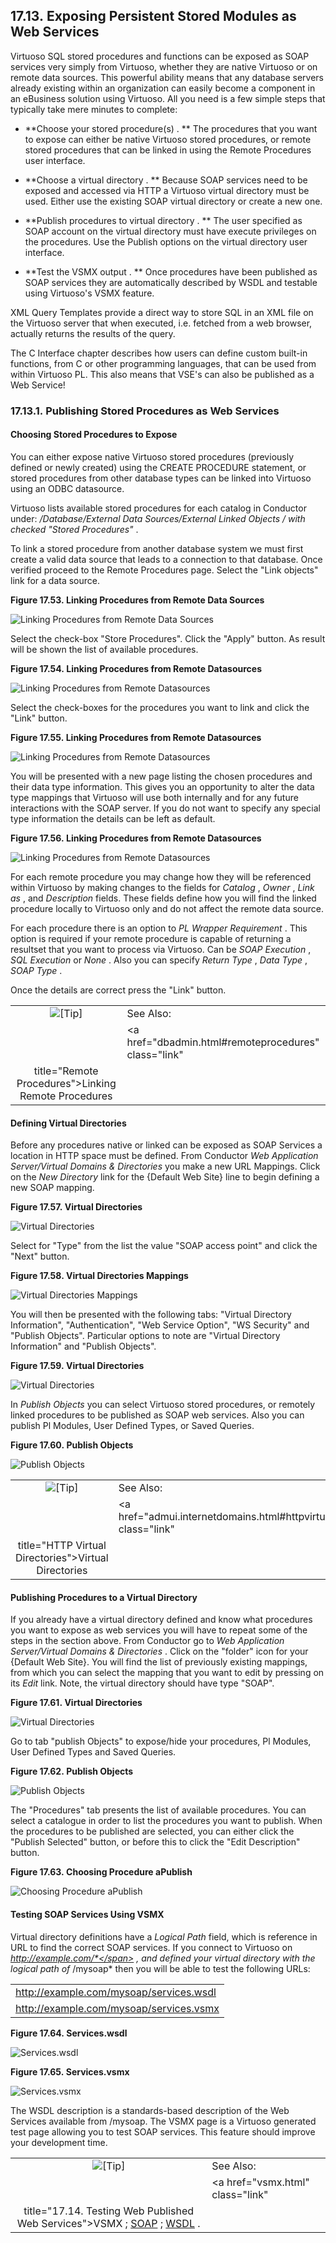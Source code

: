 <div>

<div>

<div>

<div>

## 17.13. Exposing Persistent Stored Modules as Web Services

</div>

</div>

</div>

Virtuoso SQL stored procedures and functions can be exposed as SOAP
services very simply from Virtuoso, whether they are native Virtuoso or
on remote data sources. This powerful ability means that any database
servers already existing within an organization can easily become a
component in an eBusiness solution using Virtuoso. All you need is a few
simple steps that typically take mere minutes to complete:

<div>

- **Choose your stored procedure(s) . ** The procedures that you want to
  expose can either be native Virtuoso stored procedures, or remote
  stored procedures that can be linked in using the Remote Procedures
  user interface.

- **Choose a virtual directory . ** Because SOAP services need to be
  exposed and accessed via HTTP a Virtuoso virtual directory must be
  used. Either use the existing SOAP virtual directory or create a new
  one.

- **Publish procedures to virtual directory . ** The user specified as
  SOAP account on the virtual directory must have execute privileges on
  the procedures. Use the Publish options on the virtual directory user
  interface.

- **Test the VSMX output . ** Once procedures have been published as
  SOAP services they are automatically described by WSDL and testable
  using Virtuoso's VSMX feature.

</div>

XML Query Templates provide a direct way to store SQL in an XML file on
the Virtuoso server that when executed, i.e. fetched from a web browser,
actually returns the results of the query.

The C Interface chapter describes how users can define custom built-in
functions, from C or other programming languages, that can be used from
within Virtuoso PL. This also means that VSE's can also be published as
a Web Service!

<div>

<div>

<div>

<div>

### 17.13.1. Publishing Stored Procedures as Web Services

</div>

</div>

</div>

<div>

<div>

<div>

<div>

#### Choosing Stored Procedures to Expose

</div>

</div>

</div>

You can either expose native Virtuoso stored procedures (previously
defined or newly created) using the CREATE PROCEDURE statement, or
stored procedures from other database types can be linked into Virtuoso
using an ODBC datasource.

Virtuoso lists available stored procedures for each catalog in Conductor
under: <span class="emphasis">*/Database/External Data Sources/External
Linked Objects / with checked "Stored Procedures"*</span> .

To link a stored procedure from another database system we must first
create a valid data source that leads to a connection to that database.
Once verified proceed to the Remote Procedures page. Select the "Link
objects" link for a data source.

<div>

<div>

**Figure 17.53. Linking Procedures from Remote Data Sources**

<div>

<div>

![Linking Procedures from Remote Data
Sources](images/ui/admrmtprocs001.png)

</div>

</div>

</div>

  

</div>

Select the check-box "Store Procedures". Click the "Apply" button. As
result will be shown the list of available procedures.

<div>

<div>

**Figure 17.54. Linking Procedures from Remote Datasources**

<div>

<div>

![Linking Procedures from Remote
Datasources](images/ui/admrmtprocs002.png)

</div>

</div>

</div>

  

</div>

Select the check-boxes for the procedures you want to link and click the
"Link" button.

<div>

<div>

**Figure 17.55. Linking Procedures from Remote Datasources**

<div>

<div>

![Linking Procedures from Remote
Datasources](images/ui/admrmtprocs003.png)

</div>

</div>

</div>

  

</div>

You will be presented with a new page listing the chosen procedures and
their data type information. This gives you an opportunity to alter the
data type mappings that Virtuoso will use both internally and for any
future interactions with the SOAP server. If you do not want to specify
any special type information the details can be left as default.

<div>

<div>

**Figure 17.56. Linking Procedures from Remote Datasources**

<div>

<div>

![Linking Procedures from Remote
Datasources](images/ui/admrmtprocs004.png)

</div>

</div>

</div>

  

</div>

For each remote procedure you may change how they will be referenced
within Virtuoso by making changes to the fields for
<span class="emphasis">*Catalog*</span> ,
<span class="emphasis">*Owner*</span> , <span class="emphasis">*Link
as*</span> , and <span class="emphasis">*Description*</span> fields.
These fields define how you will find the linked procedure locally to
Virtuoso only and do not affect the remote data source.

For each procedure there is an option to <span class="emphasis">*PL
Wrapper Requirement*</span> . This option is required if your remote
procedure is capable of returning a resultset that you want to process
via Virtuoso. Can be <span class="emphasis">*SOAP Execution*</span> ,
<span class="emphasis">*SQL Execution*</span> or
<span class="emphasis">*None*</span> . Also you can specify
<span class="emphasis">*Return Type*</span> ,
<span class="emphasis">*Data Type*</span> , <span class="emphasis">*SOAP
Type*</span> .

Once the details are correct press the "Link" button.

<div>

|                            |                                                         |
|:--------------------------:|:--------------------------------------------------------|
| ![\[Tip\]](images/tip.png) | See Also:                                               |
|                            | <a href="dbadmin.html#remoteprocedures" class="link"    
                              title="Remote Procedures">Linking Remote Procedures</a>  |

</div>

</div>

<div>

<div>

<div>

<div>

#### Defining Virtual Directories

</div>

</div>

</div>

Before any procedures native or linked can be exposed as SOAP Services a
location in HTTP space must be defined. From Conductor
<span class="emphasis">*Web Application Server/Virtual Domains &
Directories*</span> you make a new URL Mappings. Click on the
<span class="emphasis">*New Directory*</span> link for the {Default Web
Site} line to begin defining a new SOAP mapping.

<div>

<div>

**Figure 17.57. Virtual Directories**

<div>

<div>

![Virtual Directories](images/ui/admvirtdir001.png)

</div>

</div>

</div>

  

</div>

Select for "Type" from the list the value "SOAP access point" and click
the "Next" button.

<div>

<div>

**Figure 17.58. Virtual Directories Mappings**

<div>

<div>

![Virtual Directories Mappings](images/ui/admvirtdir003.png)

</div>

</div>

</div>

  

</div>

You will then be presented with the following tabs: "Virtual Directory
Information", "Authentication", "Web Service Option", "WS Security" and
"Publish Objects". Particular options to note are "Virtual Directory
Information" and "Publish Objects".

<div>

<div>

**Figure 17.59. Virtual Directories**

<div>

<div>

![Virtual Directories](images/ui/admvirtdir004.png)

</div>

</div>

</div>

  

</div>

In <span class="emphasis">*Publish Objects* </span> you can select
Virtuoso stored procedures, or remotely linked procedures to be
published as SOAP web services. Also you can publish Pl Modules, User
Defined Types, or Saved Queries.

<div>

<div>

**Figure 17.60. Publish Objects**

<div>

<div>

![Publish Objects](images/ui/admvirtdir005.png)

</div>

</div>

</div>

  

</div>

<div>

|                            |                                                                   |
|:--------------------------:|:------------------------------------------------------------------|
| ![\[Tip\]](images/tip.png) | See Also:                                                         |
|                            | <a href="admui.internetdomains.html#httpvirtualdirs" class="link" 
                              title="HTTP Virtual Directories">Virtual Directories</a>           |

</div>

</div>

<div>

<div>

<div>

<div>

#### Publishing Procedures to a Virtual Directory

</div>

</div>

</div>

If you already have a virtual directory defined and know what procedures
you want to expose as web services you will have to repeat some of the
steps in the section above. From Conductor go to
<span class="emphasis">*Web Application Server/Virtual Domains &
Directories*</span> . Click on the "folder" icon for your {Default Web
Site}. You will find the list of previously existing mappings, from
which you can select the mapping that you want to edit by pressing on
its <span class="emphasis">*Edit*</span> link. Note, the virtual
directory should have type "SOAP".

<div>

<div>

**Figure 17.61. Virtual Directories**

<div>

<div>

![Virtual Directories](images/ui/admvirtdir006.png)

</div>

</div>

</div>

  

</div>

Go to tab "publish Objects" to expose/hide your procedures, Pl Modules,
User Defined Types and Saved Queries.

<div>

<div>

**Figure 17.62. Publish Objects**

<div>

<div>

![Publish Objects](images/ui/admvirtdir008.png)

</div>

</div>

</div>

  

</div>

The "Procedures" tab presents the list of available procedures. You can
select a catalogue in order to list the procedures you want to publish.
When the procedures to be published are selected, you can either click
the "Publish Selected" button, or before this to click the "Edit
Description" button.

<div>

<div>

**Figure 17.63. Choosing Procedure aPublish**

<div>

<div>

![Choosing Procedure aPublish](images/ui/admvirtdir007.png)

</div>

</div>

</div>

  

</div>

</div>

<div>

<div>

<div>

<div>

#### Testing SOAP Services Using VSMX

</div>

</div>

</div>

Virtual directory definitions have a <span class="emphasis">*Logical
Path* </span> field, which is reference in URL to find the correct SOAP
services. If you connect to Virtuoso on
<span class="emphasis">*http://example.com/*</span> , and defined your
virtual directory with the logical path of
<span class="emphasis">*/mysoap*</span> then you will be able to test
the following URLs:

|                                         |
|-----------------------------------------|
| http://example.com/mysoap/services.wsdl |
| http://example.com/mysoap/services.vsmx |

<div>

<div>

**Figure 17.64. Services.wsdl**

<div>

<div>

![Services.wsdl](images/ui/admvirtdir009.png)

</div>

</div>

</div>

  

</div>

<div>

<div>

**Figure 17.65. Services.vsmx**

<div>

<div>

![Services.vsmx](images/ui/admvirtdir010.png)

</div>

</div>

</div>

  

</div>

The WSDL description is a standards-based description of the Web
Services available from /mysoap. The VSMX page is a Virtuoso generated
test page allowing you to test SOAP services. This feature should
improve your development time.

<div>

|                            |                                                                                                                                                                                      |
|:--------------------------:|:-------------------------------------------------------------------------------------------------------------------------------------------------------------------------------------|
| ![\[Tip\]](images/tip.png) | See Also:                                                                                                                                                                            |
|                            | <a href="vsmx.html" class="link"                                                                                                                                                     
                              title="17.14. Testing Web Published Web Services">VSMX</a> ; <a href="ch-functions.html#soap" class="link">SOAP</a> ; <a href="wsdl.html" class="link" title="17.2. WSDL">WSDL</a> .  |

</div>

</div>

</div>

</div>
